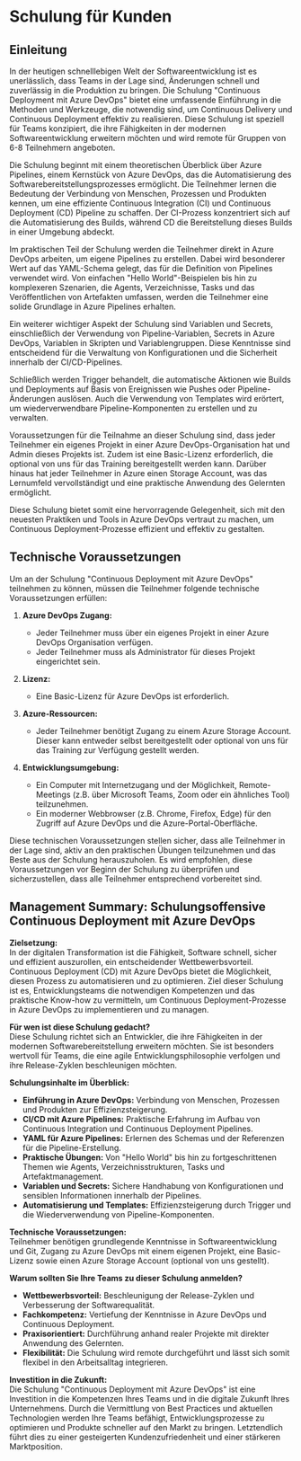 # Schulung für Kunden

## Einleitung
In der heutigen schnelllebigen Welt der Softwareentwicklung ist es unerlässlich, dass Teams in der Lage sind, Änderungen schnell und zuverlässig in die Produktion zu bringen. Die Schulung "Continuous Deployment mit Azure DevOps" bietet eine umfassende Einführung in die Methoden und Werkzeuge, die notwendig sind, um Continuous Delivery und Continuous Deployment effektiv zu realisieren. Diese Schulung ist speziell für Teams konzipiert, die ihre Fähigkeiten in der modernen Softwareentwicklung erweitern möchten und wird remote für Gruppen von 6-8 Teilnehmern angeboten.

Die Schulung beginnt mit einem theoretischen Überblick über Azure Pipelines, einem Kernstück von Azure DevOps, das die Automatisierung des Softwarebereitstellungsprozesses ermöglicht. Die Teilnehmer lernen die Bedeutung der Verbindung von Menschen, Prozessen und Produkten kennen, um eine effiziente Continuous Integration (CI) und Continuous Deployment (CD) Pipeline zu schaffen. Der CI-Prozess konzentriert sich auf die Automatisierung des Builds, während CD die Bereitstellung dieses Builds in einer Umgebung abdeckt.

Im praktischen Teil der Schulung werden die Teilnehmer direkt in Azure DevOps arbeiten, um eigene Pipelines zu erstellen. Dabei wird besonderer Wert auf das YAML-Schema gelegt, das für die Definition von Pipelines verwendet wird. Von einfachen "Hello World"-Beispielen bis hin zu komplexeren Szenarien, die Agents, Verzeichnisse, Tasks und das Veröffentlichen von Artefakten umfassen, werden die Teilnehmer eine solide Grundlage in Azure Pipelines erhalten.

Ein weiterer wichtiger Aspekt der Schulung sind Variablen und Secrets, einschließlich der Verwendung von Pipeline-Variablen, Secrets in Azure DevOps, Variablen in Skripten und Variablengruppen. Diese Kenntnisse sind entscheidend für die Verwaltung von Konfigurationen und die Sicherheit innerhalb der CI/CD-Pipelines.

Schließlich werden Trigger behandelt, die automatische Aktionen wie Builds und Deployments auf Basis von Ereignissen wie Pushes oder Pipeline-Änderungen auslösen. Auch die Verwendung von Templates wird erörtert, um wiederverwendbare Pipeline-Komponenten zu erstellen und zu verwalten.

Voraussetzungen für die Teilnahme an dieser Schulung sind, dass jeder Teilnehmer ein eigenes Projekt in einer Azure DevOps-Organisation hat und Admin dieses Projekts ist. Zudem ist eine Basic-Lizenz erforderlich, die optional von uns für das Training bereitgestellt werden kann. Darüber hinaus hat jeder Teilnehmer in Azure einen Storage Account, was das Lernumfeld vervollständigt und eine praktische Anwendung des Gelernten ermöglicht.

Diese Schulung bietet somit eine hervorragende Gelegenheit, sich mit den neuesten Praktiken und Tools in Azure DevOps vertraut zu machen, um Continuous Deployment-Prozesse effizient und effektiv zu gestalten.

## Technische Voraussetzungen
Um an der Schulung "Continuous Deployment mit Azure DevOps" teilnehmen zu können, müssen die Teilnehmer folgende technische Voraussetzungen erfüllen:

1. **Azure DevOps Zugang:**
   - Jeder Teilnehmer muss über ein eigenes Projekt in einer Azure DevOps Organisation verfügen.
   - Jeder Teilnehmer muss als Administrator für dieses Projekt eingerichtet sein.

2. **Lizenz:**
   - Eine Basic-Lizenz für Azure DevOps ist erforderlich.

3. **Azure-Ressourcen:**
   - Jeder Teilnehmer benötigt Zugang zu einem Azure Storage Account. Dieser kann entweder selbst bereitgestellt oder optional von uns für das Training zur Verfügung gestellt werden.

4. **Entwicklungsumgebung:**
   - Ein Computer mit Internetzugang und der Möglichkeit, Remote-Meetings (z.B. über Microsoft Teams, Zoom oder ein ähnliches Tool) teilzunehmen.
   - Ein moderner Webbrowser (z.B. Chrome, Firefox, Edge) für den Zugriff auf Azure DevOps und die Azure-Portal-Oberfläche.

Diese technischen Voraussetzungen stellen sicher, dass alle Teilnehmer in der Lage sind, aktiv an den praktischen Übungen teilzunehmen und das Beste aus der Schulung herauszuholen. Es wird empfohlen, diese Voraussetzungen vor Beginn der Schulung zu überprüfen und sicherzustellen, dass alle Teilnehmer entsprechend vorbereitet sind.


## Management Summary: Schulungsoffensive Continuous Deployment mit Azure DevOps

**Zielsetzung:**  
In der digitalen Transformation ist die Fähigkeit, Software schnell, sicher und effizient auszurollen, ein entscheidender Wettbewerbsvorteil. Continuous Deployment (CD) mit Azure DevOps bietet die Möglichkeit, diesen Prozess zu automatisieren und zu optimieren. Ziel dieser Schulung ist es, Entwicklungsteams die notwendigen Kompetenzen und das praktische Know-how zu vermitteln, um Continuous Deployment-Prozesse in Azure DevOps zu implementieren und zu managen.

**Für wen ist diese Schulung gedacht?**  
Diese Schulung richtet sich an Entwickler, die ihre Fähigkeiten in der modernen Softwarebereitstellung erweitern möchten. Sie ist besonders wertvoll für Teams, die eine agile Entwicklungsphilosophie verfolgen und ihre Release-Zyklen beschleunigen möchten.

**Schulungsinhalte im Überblick:**  
- **Einführung in Azure DevOps:** Verbindung von Menschen, Prozessen und Produkten zur Effizienzsteigerung.  
- **CI/CD mit Azure Pipelines:** Praktische Erfahrung im Aufbau von Continuous Integration und Continuous Deployment Pipelines.  
- **YAML für Azure Pipelines:** Erlernen des Schemas und der Referenzen für die Pipeline-Erstellung.  
- **Praktische Übungen:** Von "Hello World" bis hin zu fortgeschrittenen Themen wie Agents, Verzeichnisstrukturen, Tasks und Artefaktmanagement.  
- **Variablen und Secrets:** Sichere Handhabung von Konfigurationen und sensiblen Informationen innerhalb der Pipelines.  
- **Automatisierung und Templates:** Effizienzsteigerung durch Trigger und die Wiederverwendung von Pipeline-Komponenten.  

**Technische Voraussetzungen:**  
Teilnehmer benötigen grundlegende Kenntnisse in Softwareentwicklung und Git, Zugang zu Azure DevOps mit einem eigenen Projekt, eine Basic-Lizenz sowie einen Azure Storage Account (optional von uns gestellt).

**Warum sollten Sie Ihre Teams zu dieser Schulung anmelden?**  
- **Wettbewerbsvorteil:** Beschleunigung der Release-Zyklen und Verbesserung der Softwarequalität.  
- **Fachkompetenz:** Vertiefung der Kenntnisse in Azure DevOps und Continuous Deployment.  
- **Praxisorientiert:** Durchführung anhand realer Projekte mit direkter Anwendung des Gelernten.  
- **Flexibilität:** Die Schulung wird remote durchgeführt und lässt sich somit flexibel in den Arbeitsalltag integrieren.   

**Investition in die Zukunft:**  
Die Schulung "Continuous Deployment mit Azure DevOps" ist eine Investition in die Kompetenzen Ihres Teams und in die digitale Zukunft Ihres Unternehmens. Durch die Vermittlung von Best Practices und aktuellen Technologien werden Ihre Teams befähigt, Entwicklungsprozesse zu optimieren und Produkte schneller auf den Markt zu bringen. Letztendlich führt dies zu einer gesteigerten Kundenzufriedenheit und einer stärkeren Marktposition.
